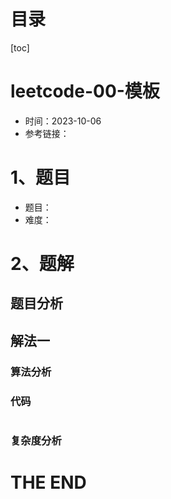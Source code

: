 # 目录

[toc]

# leetcode-00-模板

- 时间：2023-10-06
- 参考链接：



# 1、题目

- 题目：
- 难度：



# 2、题解

## 题目分析



## 解法一

### 算法分析





### 代码

```java
```





### 复杂度分析











# THE END